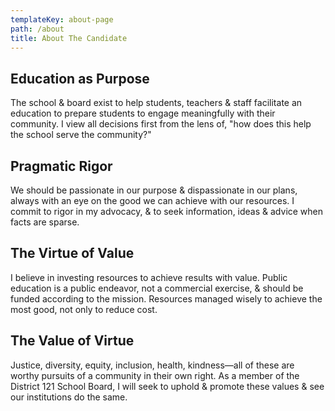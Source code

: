 ```yaml
---
templateKey: about-page
path: /about
title: About The Candidate
---
```

## Education as Purpose

The school & board exist to help students, teachers & staff facilitate an education to prepare students to engage meaningfully with their community. I view all decisions first from the lens of, "how does this help the school serve the community?"



## Pragmatic Rigor

We should be passionate in our purpose & dispassionate in our plans, always with an eye on the good we can achieve with our resources. I commit to rigor in my advocacy, & to seek information, ideas & advice when facts are sparse.



## The Virtue of Value

I believe in investing resources to achieve results with value. Public education is a public endeavor, not a commercial exercise, & should be funded according to the mission. Resources managed wisely to achieve the most good, not only to reduce cost.



## The Value of Virtue

Justice, diversity, equity, inclusion, health, kindness—all of these are worthy pursuits of a community in their own right. As a member of the District 121 School Board, I will seek to uphold & promote these values & see our institutions do the same.